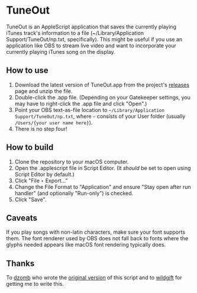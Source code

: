 # TuneOut

TuneOut is an AppleScript application that saves the currently playing iTunes track's information to a file (~/Library/Application Support/TuneOut/np.txt, specifically). This might be useful if you use an application like OBS to stream live video and want to incorporate your currently playing iTunes song on the display.

## How to use

1. Download the latest version of TuneOut.app from the project's [releases](/wonaldson/tuneout/releases) page and unzip the file.
2. Double-click the .app file. (Depending on your Gatekeeper settings, you may have to right-click the .app file and click "Open".)
3. Point your OBS text-as-file location to `~/Library/Application Support/TuneOut/np.txt`, where `~` consists of your User folder (usually `/Users/{your user name here}`).
4. There is no step four!

## How to build

1. Clone the repository to your macOS computer.
2. Open the .applescript file in Script Editor. (It _should_ be set to open using Script Editor by default.)
3. Click "File ‣ Export..."
4. Change the File Format to "Application" and ensure "Stay open after run handler" (and optionally "Run-only") is checked.
5. Click "Save".

## Caveats

If you play songs with non-latin characters, make sure your font supports them. The font renderer used by OBS does not fall back to fonts where the glyphs needed appears like macOS font rendering typically does.

## Thanks

To [dzomb](https://github.com/dzomb) who wrote the [original version](https://github.com/dzomb/tuneout) of this script and to [wildgift](http://twitch.tv/wildgifticus) for getting me to write this.
